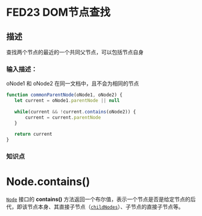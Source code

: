 # FED23 DOM节点查找

## 描述

查找两个节点的最近的一个共同父节点，可以包括节点自身

### 输入描述：

oNode1 和 oNode2 在同一文档中，且不会为相同的节点

```js
function commonParentNode(oNode1, oNode2) {
   let current = oNode1.parentNode || null
   
   while(current && !current.contains(oNode2)) {
       current = current.parentNode
   }
   
   return current
}
```

### 知识点

# Node.contains()

[`Node`](https://developer.mozilla.org/zh-CN/docs/Web/API/Node) 接口的 **contains()** 方法返回一个布尔值，表示一个节点是否是给定节点的后代，即该节点本身、其直接子节点（[`childNodes`](https://developer.mozilla.org/zh-CN/docs/Web/API/Node/childNodes)）、子节点的直接子节点等。
